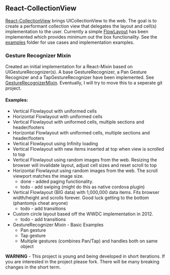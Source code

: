## React-CollectionView
[React-CollectionView](https://github.com/davidmfreese/React-CollectionView) brings UICollectionView to the web.  The goal is to create a performant collection view that delegates the layout and cell(s) implementation to the user. Currently a simple [FlowLayout](https://github.com/davidmfreese/React-CollectionView/tree/master/src/react/Layout/FlowLayout) has been implemented which provides minimum out the box functionality. See the [examples](https://github.com/davidmfreese/React-CollectionView/tree/master/examples) folder for use cases and implementation examples.

### Gesture Recognizer Mixin
Created an initial implementation for a React-Mixin based on UIGestureRecognizer(s). A base GestureRecognizer, a Pan Gesture Recognizer and a TapGestureRecognizer have been implemented.  See [GestureRecognizerMixin](https://github.com/davidmfreese/React-CollectionView/tree/master/src/react/GestureRecognizer).  Eventually, I will try to move this to a seperate git project.  

#### Examples:
* Vertical Flowlayout with uniformed cells
* Horizontal Flowlayout with uniformed cells
* Vertical Flowlayout with uniformed cells, multiple sections and header/footers
* Horizontal Flowlayout with uniformed cells, multiple sections and header/footers
* Vertical Flowlayout using Infinity loading
* Vertical Flowlayout with new items inserted at top when view is scrolled to top
* Vertical Flowlayout using random images from the web.  Resizing the browser will invalidate layout, adjust cell sizes and reset scroll to top
* Horizontal Flowlayout using random images from the web.  The scroll viewport matches the image size. 
  * done - added paging functionality.  
  * todo - add swiping (might do this as native cordova plugin)
* Vertical Flowlayout (BIG data) with 1,000,000 data items.  Fits browser width/height and scrolls forever.  Good luck getting to the bottom (phantomjs cheat anyone)
  * todo - add transitions 
* Custom circle layout based off the WWDC implementation in 2012.  
  * todo - add transitions 
* GestureRecognizer Mixin - Basic Examples
  * Pan gesture
  * Tap gesture
  * Multiple gestures (combines Pan/Tap) and handles both on same object

**WARNING** - This project is young and being developed in short iterations.  If you are interested in the project please fork.  There will be many breaking changes in the short term.  
